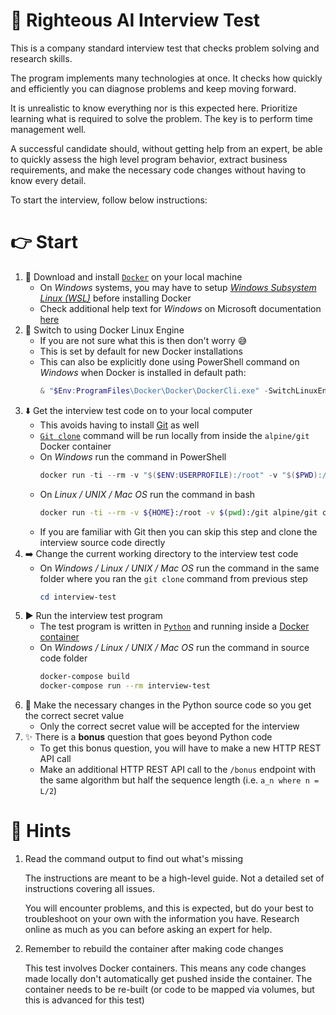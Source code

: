 # 🧠 Righteous AI Interview Test

This is a company standard interview test that checks problem solving and research skills.

The program implements many technologies at once. It checks how quickly and efficiently you can diagnose problems and keep moving forward.

It is unrealistic to know everything nor is this expected here. Prioritize learning what is required to solve the problem. The key is to perform time management well.

A successful candidate should, without getting help from an expert, be able to quickly assess the high level program behavior, extract business requirements, and make the necessary code changes without having to know every detail.

To start the interview, follow below instructions:

# 👉 Start

1. 🐋 Download and install [`Docker`](https://docs.docker.com/engine/install/) on your local machine
    - On *Windows* systems, you may have to setup [*Windows Subsystem Linux (WSL)*](https://docs.microsoft.com/en-us/windows/wsl/install) before installing Docker
    - Check additional help text for *Windows* on Microsoft documentation [here](https://docs.microsoft.com/en-us/windows/wsl/tutorials/wsl-containers)
1. 🐧 Switch to using Docker Linux Engine
    - If you are not sure what this is then don't worry 😅
    - This is set by default for new Docker installations
    - This can also be explicitly done using PowerShell command on *Windows* when Docker is installed in default path:
        ```powershell
        & "$Env:ProgramFiles\Docker\Docker\DockerCli.exe" -SwitchLinuxEngine
        ```
1. ⬇️ Get the interview test code on to your local computer
    - This avoids having to install [Git](https://git-scm.com/) as well
    - [`Git clone`](https://git-scm.com/docs/git-clone) command will be run locally from inside the `alpine/git` Docker container
    - On *Windows* run the command in PowerShell
        ```powershell
        docker run -ti --rm -v "$($ENV:USERPROFILE):/root" -v "$($PWD):/git" alpine/git clone https://github.com/righteouslabs/interview-test
        ```
    - On *Linux / UNIX / Mac OS* run the command in bash
        ```bash
        docker run -ti --rm -v ${HOME}:/root -v $(pwd):/git alpine/git clone https://github.com/righteouslabs/interview-test
        ```
    - If you are familiar with Git then you can skip this step and clone the interview source code directly
1. ➡️ Change the current working directory to the interview test code
    - On *Windows / Linux / UNIX / Mac OS* run the command in the same folder where you ran the `git clone` command from previous step
        ```powershell
        cd interview-test
        ```
1. ▶️ Run the interview test program
    - The test program is written in [`Python`](https://www.python.org/) and running inside a [Docker container](https://www.docker.com/resources/what-container)
    - On *Windows / Linux / UNIX / Mac OS* run the command in source code folder
        ```bash
        docker-compose build
        docker-compose run --rm interview-test
        ```
1. 🤔 Make the necessary changes in the Python source code so you get the correct secret value
    - Only the correct secret value will be accepted for the interview
1. ✨ There is a **bonus** question that goes beyond Python code
    - To get this bonus question, you will have to make a new HTTP REST API call
    - Make an additional HTTP REST API call to the `/bonus` endpoint with the same algorithm but half the sequence length (i.e. `a_n where n = L/2`)

# 💁 Hints

1. Read the command output to find out what's missing

    The instructions are meant to be a high-level guide. Not a detailed set of instructions covering all issues.

    You will encounter problems, and this is expected, but do your best to troubleshoot on your own with the information you have. Research online as much as you can before asking an expert for help.

1. Remember to rebuild the container after making code changes

    This test involves Docker containers. This means any code changes made locally don't automatically get pushed inside the container. The container needs to be re-built (or code to be mapped via volumes, but this is advanced for this test)
